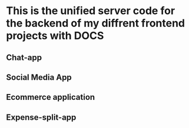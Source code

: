<h1>This is the unified server code for the backend of my diffrent frontend projects with DOCS</h1>




<h2>Chat-app</h2>
<h2>Social Media App</h2>
<h2>Ecommerce application</h2>
<h2>Expense-split-app</h2>
